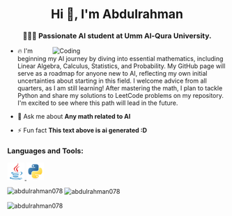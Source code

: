 <h1 align="center">Hi 👋, I'm Abdulrahman</h1>
<h3 align="center">👨🏻‍💻 Passionate AI student at Umm Al-Qura University.</h3>
<img align="right" alt="Coding" width="400" src="https://tenor.com/view/spike-monkey-typing-gif-10973398">





- 🔥 I'm beginning my AI journey by diving into essential mathematics, including Linear Algebra, Calculus, Statistics, and Probability. My GitHub page will serve as a roadmap for anyone new to AI, reflecting my own initial uncertainties about starting in this field. I welcome advice from all quarters, as I am still learning! After mastering the math, I plan to tackle Python and share my solutions to LeetCode problems on my repository. I'm excited to see where this path will lead in the future.

- 💬 Ask me about **Any math related to AI**

- ⚡ Fun fact **This text above is ai generated :D**

<h3 align="left">
<p align="left">
</p>

<h3 align="left">Languages and Tools:</h3>
<p align="left"> <a href="https://www.java.com" target="_blank" rel="noreferrer"> <img src="https://raw.githubusercontent.com/devicons/devicon/master/icons/java/java-original.svg" alt="java" width="40" height="40"/> </a> <a href="https://www.python.org" target="_blank" rel="noreferrer"> <img src="https://raw.githubusercontent.com/devicons/devicon/master/icons/python/python-original.svg" alt="python" width="40" height="40"/> </a> </p>

<p><img align="left" src="https://github-readme-stats.vercel.app/api/top-langs?username=abdulrahman078&show_icons=true&locale=en&layout=compact" alt="abdulrahman078" /></p>

<p>&nbsp;<img align="center" src="https://github-readme-stats.vercel.app/api?username=abdulrahman078&show_icons=true&locale=en" alt="abdulrahman078" /></p>

<p><img align="center" src="https://github-readme-streak-stats.herokuapp.com/?user=abdulrahman078&" alt="abdulrahman078" /></p>
